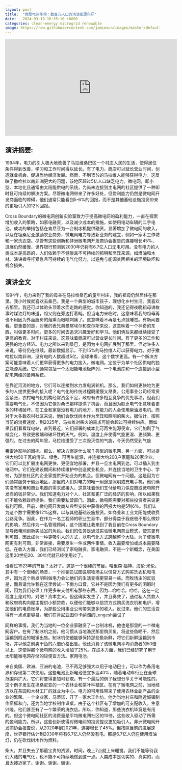 ```yaml
---
layout: post
title:  "微型电网革命：数百万人口的清洁能源利好"
date:   2024-03-19 10:35:10 +0800
categories: clean-energy microgrid renewable
image: https://raw.githubusercontent.com/jamiesun/images/master/default/FwvaB6.png
---
```


<iframe width="560" height="315" src="https://www.youtube.com/embed/ngk7VVyveu8?si=m_A5K4oo0SNRZOum" title="YouTube video player" frameborder="0" allow="accelerometer; autoplay; clipboard-write; encrypted-media; gyroscope; picture-in-picture; web-share" allowfullscreen></iframe>


## 演讲摘要:

1994年，电力的引入极大地改善了马拉维桑巴区一个村庄人民的生活，使得居住条件得到改善，学习和工作时间得以延长。有了电力，商店可以延长营业时间，创造就业机会，促进当地经济发展。然而，不到15%的马拉维人能够获得电力，这反映了撒哈拉以南非洲更大的问题，该地区超过5亿人口缺乏电力。微电网，即小型、本地化且通常由太阳能供电的系统，为尚未连接到主电网的社区提供了一种即时且可持续的解决方案。尽管微电网带来了许多好处，但盈利能力仍然是微电网开发商面临的障碍，他们通常只能看到5-6%的回报，而不是其他基础设施投资带来的更吸引人的12%回报。

Cross Boundary的微电网创新实验室致力于提高微电网的盈利能力，一直在探索增加收入的策略，如家电融资，以及减少成本的措施，如使用电动车辆的二手电池。成功的举措包括在肯尼亚为一台制冰机提供融资，显著增加了微电网的收入，以及在坦桑尼亚激励农业商务，微电网电力导致新业务的建立，例如一家木工作坊和一家洗衣店。尽管有这些创新和非洲微电网开发商协会报告的连接增长45%，进展仍然缓慢，世界银行预测到2030年仍将有6.7亿人口无电可用。没有电力的人类成本是高昂的，人们依赖于不健康且不可持续的照明和烹饪来源，如煤油和木材。演讲者呼吁紧急且可持续的电气化努力，以避免与能源贫困相关的环境破坏和机会损失。


## 演讲全文

1994年，电力来到了我的母亲在马拉维桑巴的童年村庄，我的祖母仍然居住在那里。我小时候就喜欢去桑巴。我是一个典型的城市孩子，理想化乡村生活。我喜欢去那里。我还可以体验头顶着水壶走路的感觉。你知道的，我还记得夜晚祖母讲故事时煤油灯的味道，祖父则在旁边打着盹。但当电力来临时，这意味着我的祖母再也不用因为外面厨房的烟熏而眼睛刺痛了。这意味着不再是七点就睡觉。有新闻要看。更重要的是，对我的表兄弟曼努埃尔和查尔斯来说，这意味着一个神奇的东西，叫做更多时间。更多的时间去追求兴趣爱好和学习。他们俩后来都继续接受了更高的教育。对于村庄来说，这意味着商店可以营业更长时间。有了更多的工作和更强的地方经济。电力之所以来到桑巴，是因为主电网扩展到了那里。但对许多人来说，等待仍在继续。最新数据显示，不到15%的马拉维人可以获得电力。对于撒哈拉以南非洲，没有电的人数超过5亿。全球来看，这个数字更高。有一个解决方案可能意味着人们更早获得更多的电力接入。微电网。定位于为单个社区供电的独立能源系统。它们通常包括一个太阳能电池板阵列、一个电池库和一个连接到小型配电网络的备用系统。

在靠近河流的地方，它们可以连接到水力发电涡轮机。那么，我们如何更快地为更多的人提供更多的接入呢？电气化的传统过程既缓慢又昂贵。公用事业公司经常资金紧张，农村电气化机构经常资金不足，政府有许多相互竞争的优先事项。但我们需要电气化，不仅因为它像对桑巴那样提供了机会，而且因为缺乏电气化意味着更多的环境破坏。在工业和家庭没有电力的地方，有能力的人会使用柴油发电机。而对于大多数农村社区来说，他们会砍伐树木作为烹饪和照明的柴火。据估计，按照当前的消费速度，到2025年，马拉维对柴火的需求可能会超过可持续供应。而如果我们看看煤电站，直到最近，它们部署的成本比可再生能源便宜，它们加剧了气候变化，导致更极端和破坏性的天气。例如，温度上升使得气旋更湿、更频繁、更强烈。在过去的两年里，马拉维遭受了三次毁灭性的气旋，今天仍然受到气旋

弗雷迪影响的困扰。那么，解决方案是什么呢？典型的微电网，另一方面，可以提供大约50千瓦的清洁、绿色、可再生能源，并连接大约200户家庭和20家企业。它们可以比扩展主电网更快、更便宜地部署，并且一旦主电网到达，可以插入到主电网中。它们在建设期间和持续维护中创造就业机会，并连接当地的卫生中心、学校，为那些社区的企业家提供开始业务的机会。但微电网有一个问题。这是因为它们通常服务于偏远地区，那里的人们对电力的唯一用途是照明或充电手机，他们确实没有家用和商业电器的需求或接入。这意味着他们支付给电力供应商或微电网开发商的钱非常少。我们知道电力对个人、社区和更广泛的经济的影响，所以如果我们不能依赖政府提供，我们需要私营部门。因此，微电网需要对那些投资者来说更有利可图。目前，微电网开发商从典型安装中获得的回报大约是5到6%。我们认为这个数字需要像12%这样，以与其他基础设施投资，如商业和工业太阳能或收费公路竞争。因此，在作为一名工程师的职业生涯中，部分得益于我爸爸不那么微妙的影响，然后作为一名管理顾问，这个困境让我来到了我目前在Cross Boundary领导微电网创新实验室的角色。我们的任务是通过实验微电网商业模式，使其更有利可图，因此成为一种更吸引人的方式，以电气化方式跨越整个大陆。为了使微电网更有利可图，非常直接，需要发生一件或两件事情。收入需要增加或成本需要降低。在收入方面，我们已经测试了家电融资。家电融资，不是一个新概念，在美国这里20世纪20、30年代就已经使用过了。

谁看过1923年的节目？太好了。这是一个很棒的节目。哈里森·福特，海伦·米伦。其中有一个很棒的场景，一个推销员试图说服牧场主以信贷方式购买洗衣机和电炉，因为这个新发明叫做电力会让他们的生活变得更容易一些。而牧场主的反驳是，而且请允许我在这里尝试一下南方口音，它并不是因为我们有更多的闲暇时间，因为我们必须工作更多来支付所有那些东西。因为...哈哈哈。哈哈。这在一定程度上是对的，对吧？资本主义。但这确实发生了，并且奏效了，通过私人贷款人和政府机构向屋主提供小额贷款，以便他们能够以信贷方式购买洗衣机和电炉，增加他们的电费账单，为那些公用事业公司带来更多的收入。反过来，他们的生活变得有一点点更容易。我们在肯尼亚图尔卡纳湖的Longesh尝试了

同样的事情，我们为当地的一位企业家融资了一台制冰机，他也是那里的一个微电网客户。在有了制冰机之前，他习惯从当地渔民那里购买鱼，将这些鱼晒干，然后运输到附近的城镇出售。制冰机使他能够保持那些鱼新鲜，将它们新鲜运输到市场，并以他之前卖干鱼的六倍价格出售。他还消费了该微电网平均消费者的50倍以上，这使得那个微电网的收入增加了25%。在成本方面，我们已经研究了用于太阳能微电网存储的较便宜方法。家用电池。

来自美国、欧洲、亚洲的电池，已不再足够强大以用于电动巴士，可以作为备用电源和存储第二次使用。这些电池比新电池便宜多达40%，随着电动车行业在全球范围内扩大，它们将变得更加可获取。有一个最后的例子我想分享关于可能性的。这个例子发生在坦桑尼亚的一个农林业和茶叶种植区。在有了微电网之前，当地经济以在茶园和木材工厂的就业为中心。电力的可用性带来了使用农林业副产品的企业的繁荣。一个企业家，马蒂诺，开了一家木工作坊。他为当地村庄和附近城镇制作窗框和门，还为当地学校制作课桌。由于这个社区有了增加的可支配收入，生意兴隆。他们甚至有了一个繁荣的洗衣店。所以，你知道，那些洗衣机毕竟是有用的。但这个微电网社区的消费量是平均微电网社区的10倍，这些收入驱动了所需的盈利能力。所以，这些创新使得对微电网的投资提议更加吸引人。非洲微电网开发商协会报告说，从2020年到2021年，连接增长了45%。但按照当前的进展速度，世界银行估计到2030年将有6.7亿人仍然没有电。那是6.7亿人仍在使用煤油灯，仍在砍伐树木作为燃料。

柴火，并且失去了那最宝贵的资源，时间，晚上7点就上床睡觉。我们不能等待我们大陆的电气化，也不能不可持续地做到这一点。人类成本是切实的、真实的，而且太接近家了。谢谢。谢谢。谢谢。